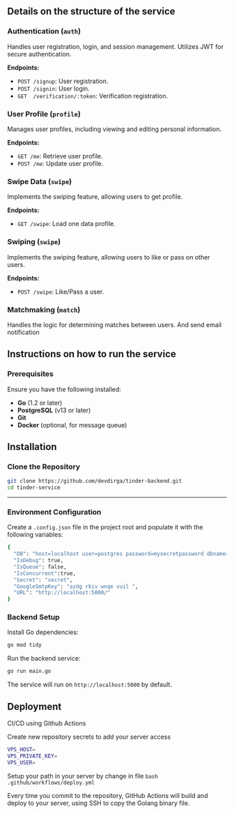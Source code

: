 ## Details on the structure of the service

### Authentication (`auth`)
Handles user registration, login, and session management. Utilizes JWT for secure authentication.

**Endpoints:**
- `POST /signup`: User registration.
- `POST /signin`: User login.
- `GET  /verification/:token`: Verification registration.

### User Profile (`profile`)
Manages user profiles, including viewing and editing personal information.

**Endpoints:**
- `GET /me`: Retrieve user profile.
- `POST /me`: Update user profile.

### Swipe Data (`swipe`)
Implements the swiping feature, allowing users to get profile.

**Endpoints:**
- `GET /swipe`: Load one data profile.

### Swiping (`swipe`)
Implements the swiping feature, allowing users to like or pass on other users.

**Endpoints:**
- `POST /swipe`: Like/Pass a user.

### Matchmaking (`match`)
Handles the logic for determining matches between users.
And send email notification


## Instructions on how to run the service

### Prerequisites
Ensure you have the following installed:
- **Go** (1.2 or later)
- **PostgreSQL** (v13 or later)
- **Git**
- **Docker** (optional, for message queue)

## Installation

### Clone the Repository
```bash
git clone https://github.com/devdirga/tinder-backend.git
cd tinder-service
```
---

### Environment Configuration
Create a `.config.json` file in the project root and populate it with the following variables:
```bash
{
  "DB": "host=localhost user=postgres password=mysecretpassword dbname=tinder port=5432 sslmode=disable",
  "IsDebug": true,
  "IsQueue": false,
  "IsConcurrent":true,
  "Secret": "secret",
  "GoogleSmtpKey": "azdg rkiv wnqe vuil ",
  "URL": "http://localhost:5000/"
}
```

### Backend Setup
Install Go dependencies:
```bash
go mod tidy
```

Run the backend service:
```bash
go run main.go
```
The service will run on `http://localhost:5000` by default.

## Deployment

CI/CD using Github Actions

Create new repository secrets to add your server access
```bash
VPS_HOST=
VPS_PRIVATE_KEY=
VPS_USER=
```

Setup your path in your server by change in file ```bash .github/workflows/deploy.yml  ```

Every time you commit to the repository, GitHub Actions will build and deploy to your server, using SSH to copy the Golang binary file.
